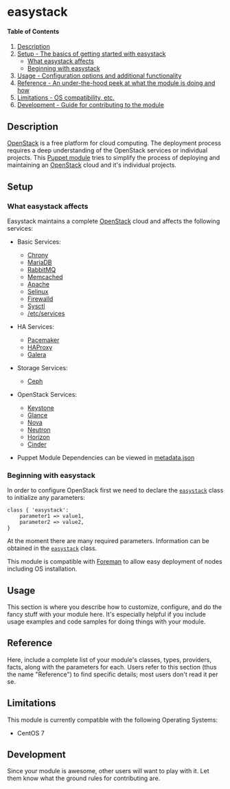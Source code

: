 # easystack

[OpenStack]: https://www.openstack.org

[Puppet module]: https://docs.puppetlabs.com/puppet/latest/reference/modules_fundamentals.html

[Chrony]: https://chrony.tuxfamily.org
[MariaDB]: https://mariadb.com
[RabbitMQ]: https://www.rabbitmq.com
[Memcached]: https://memcached.org
[Apache]: https://httpd.apache.org
[Selinux]: https://wiki.centos.org/HowTos/SELinux
[Firewalld]: http://www.firewalld.org
[Pacemaker]: http://clusterlabs.org
[HAProxy]: https://www.haproxy.org
[Sysctl]: https://www.centos.org/docs/4/4.5/Reference_Guide/s1-proc-sysctl.html
[Galera]: http://galeracluster.com
[/etc/services]: https://www.lifewire.com/what-is-etc-services-2196940
[Ceph]: http://ceph.com

[Keystone]: https://docs.openstack.org/developer/keystone/
[Glance]: https://docs.openstack.org/developer/glance/
[Nova]: https://docs.openstack.org/developer/nova/
[Neutron]: https://docs.openstack.org/developer/neutron/
[Horizon]: https://docs.openstack.org/developer/horizon/
[Cinder]: https://docs.openstack.org/developer/cinder/

[metadata.json]: metadata.json

[`easystack`]: manifests/init.pp

[Foreman]: https://theforeman.org

#### Table of Contents

1. [Description](#description)
1. [Setup - The basics of getting started with easystack](#setup)
    * [What easystack affects](#what-easystack-affects)
    * [Beginning with easystack](#beginning-with-easystack)
1. [Usage - Configuration options and additional functionality](#usage)
1. [Reference - An under-the-hood peek at what the module is doing and how](#reference)
1. [Limitations - OS compatibility, etc.](#limitations)
1. [Development - Guide for contributing to the module](#development)

## Description

[OpenStack] is a free platform for cloud computing. The deployment process
requires a deep understanding of the OpenStack services or individual projects.
This [Puppet module] tries to simplify the process of deploying and maintaining
an [OpenStack] cloud and it's individual projects.

## Setup

### What easystack affects

Easystack maintains a complete [OpenStack] cloud and affects the following
services:

* Basic Services:
    * [Chrony]
    * [MariaDB]
    * [RabbitMQ]
    * [Memcached]
    * [Apache]
    * [Selinux]
    * [Firewalld]
    * [Sysctl]
    * [/etc/services]


* HA Services:
    * [Pacemaker]
    * [HAProxy]
    * [Galera]


* Storage Services:
    * [Ceph]


* OpenStack Services:
    * [Keystone]
    * [Glance]
    * [Nova]
    * [Neutron]
    * [Horizon]
    * [Cinder]


* Puppet Module Dependencies can be viewed in [metadata.json]

### Beginning with easystack

In order to configure OpenStack first we need to declare the [`easystack`] class
to initialize any parameters:

``` puppet
class { 'easystack':
    parameter1 => value1,
    parameter2 => value2,
}
```

At the moment there are many required parameters. Information can be obtained in
the [`easystack`] class.

This module is compatible with [Foreman] to allow easy deployment of nodes
including OS installation.


## Usage

This section is where you describe how to customize, configure, and do the
fancy stuff with your module here. It's especially helpful if you include usage
examples and code samples for doing things with your module.

## Reference

Here, include a complete list of your module's classes, types, providers,
facts, along with the parameters for each. Users refer to this section (thus
the name "Reference") to find specific details; most users don't read it per
se.

## Limitations

This module is currently compatible with the following Operating Systems:

* CentOS 7

## Development

Since your module is awesome, other users will want to play with it. Let them
know what the ground rules for contributing are.
